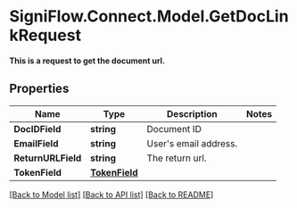 # SigniFlow.Connect.Model.GetDocLinkRequest
#### This is a request to get the document url.

## Properties

Name | Type | Description | Notes
------------ | ------------- | ------------- | -------------
**DocIDField** | **string** | Document ID | 
**EmailField** | **string** | User&#39;s email address. | 
**ReturnURLField** | **string** | The return url. | 
**TokenField** | [**TokenField**](TokenField.md) |  | 

[[Back to Model list]](../README.md#documentation-for-models) [[Back to API list]](../README.md#documentation-for-api-endpoints) [[Back to README]](../README.md)

